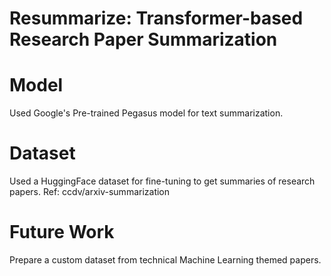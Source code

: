 # Resummarize: Transformer-based  Research Paper Summarization

# Model
Used Google's Pre-trained Pegasus model for text summarization.

# Dataset
Used a HuggingFace dataset for fine-tuning to get summaries of research papers.
Ref: ccdv/arxiv-summarization

# Future Work

Prepare a custom dataset from technical Machine Learning themed papers.
